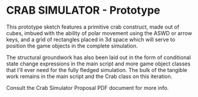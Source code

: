 # CRAB SIMULATOR - Prototype

This prototype sketch features a primitive crab construct, made out of cubes, imbued with the ability of polar movement using the ASWD or arrow keys, and a grid of rectangles placed in 3d space which will serve to position the game objects in the complete simulation.

The structural groundwork has also been laid out in the form of conditional state change expressions in the main script and more game object classes that I'll ever need for the fully fledged simulation. The bulk of the tangible work remains in the main script and the Crab class on this iteration.

Consult the Crab Simulator Proposal PDF document for more info.
